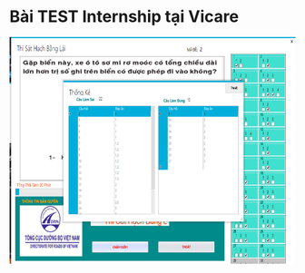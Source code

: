 

# Bài TEST Internship tại Vicare

<p align="center">
  <img width="700" height="400" src="https://github.com/TrinhDinhPhuc/WinFormDriverLicense/blob/master/Untitled.png">
</p>   
